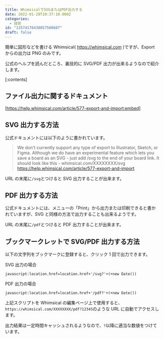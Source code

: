 ```yaml
---
title: WhimsicalでSVGまたはPDF出力する
date: 2022-01-28T10:37:10.000Z
categories:
  - 技術
id: "13574176438057560607"
draft: false
---
```


簡単に図形などを書ける Whimsical( https://whimsical.com )ですが、Export からの出力は PNG のみです。

公式のヘルプを読んだところ、裏技的に SVG/PDF 出力が出来るようなので紹介します。

<!-- more -->

[:contents]

## ファイル出力に関するドキュメント

[https://help.whimsical.com/article/577-export-and-import:embed]

## SVG 出力する方法

公式ドキュメントには以下のように書かれています。

> We don't currently support any type of export to Illustrator, Sketch, or Figma. Although we do have an experimental feature which lets you save a board as an SVG - just add /svg to the end of your board link. It should look like this - whimsical.com/XXXXXXXX/svg
> https://help.whimsical.com/article/577-export-and-import

URL の末尾に`/svg`とつけると SVG 出力することが出来ます。

## PDF 出力する方法

公式ドキュメントには、メニューの「Print」から出力または印刷できると書かれていますが、SVG と同様の方法で出力することも出来るようです。

URL の末尾に`/pdf`とつけると PDF 出力することが出来ます。

## ブックマークレットで SVG/PDF 出力する方法

以下の文字列をブックマークに登録すると、クリック 1 回で出力できます。

SVG 出力の場合

```
javascript:location.href=location.href+'/svg?'+(+new Date())
```

PDF 出力の場合

```
javascript:location.href=location.href+'/pdf?'+(+new Date())
```

上記スクリプトを Whimsical の編集ページ上で使用すると、`https://whimsical.com/XXXXXXXX/pdf?12345`のような URL に自動でアクセスします。

出力結果は一定時間キャッシュされるようなので、`?`以降に適当な数値をつけています。
